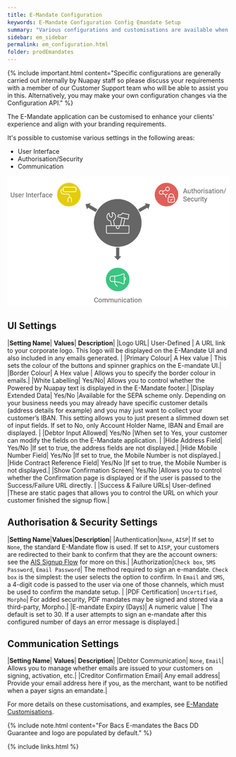 ```yaml
---
title: E-Mandate Configuration
keywords: E-Mandate Configuration Config Emandate Setup
summary: "Various configurations and customisations are available when setting up your E-Mandates solution."
sidebar: em_sidebar
permalink: em_configuration.html
folder: prodEmandates
---
```


{% include important.html content="Specific configurations are generally carried out internally by Nuapay staff so please discuss your requirements with a member of our Customer Support team who will be able to assist you in this. Alternatively, you may make your own configuration changes via the Configuration API." %}

The E-Mandate application can be customised to enhance your clients' experience and align with your branding requirements.

It's possible to customise various settings in the following areas:

* User Interface
* Authorisation/Security
* Communication


<img src='images/em_config_overview.png'>

## UI Settings

|**Setting Name**| **Values**| **Description**|
|Logo URL| User-Defined | A URL link to your corporate logo. This logo will be displayed on the E-Mandate UI and also included in any emails generated. |
|Primary Colour| A Hex value | This sets the colour of the buttons and spinner graphics on the E-mandate UI.|
|Border Colour| A Hex value | Allows you to specify the border colour in emails.|
|White Labelling| Yes/No| Allows you to control whether the Powered by Nuapay text is displayed in the E-Mandate footer.|
|Display Extended Data| Yes/No |Available for the SEPA scheme only. Depending on your business needs you may already have specific customer details (address details for example) and you may just want to collect your customer’s IBAN. This setting allows you to just present a slimmed down set of input fields. If set to No, only Account Holder Name, IBAN and Email are displayed.  |
|Debtor Input Allowed| Yes/No |When set to Yes, your customer can modify the fields on the E-Mandate application. |
|Hide Address Field| Yes/No |If set to true, the address fields are not displayed.|
|Hide Mobile Number Field| Yes/No |If set to true, the Mobile Number is not displayed.|
|Hide Contract Reference Field| Yes/No |If set to true, the Mobile Number is not displayed.|
|Show Confirmation Screen| Yes/No |Allows you to control whether the Confirmation page is displayed or if the user is passed to the Success/Failure URL directly. |
|Success & Failure URLs| User-defined |These are static pages that allows you to control the URL on which your customer finished the signup flow.|

## Authorisation & Security Settings

|**Setting Name**|**Values**|**Description**|
|Authentication|`None`, `AISP`| If set to `None`, the standard E-Mandate flow is used. If set to `AISP`, your customers are redirected to their bank to confirm that they are the account owners: see the [AIS Signup Flow](em_obaslaunching.html) for more on this.|
|Authorization|`Check box`, `SMS Password`, `Email Password`| The method required to sign an e-mandate. `Check box` is the simplest: the user selects the option to confirm. In `Email` and `SMS`, a 4-digit code is passed to the user via one of those channels, which must be used to confirm the mandate setup. |
|PDF Certification| `Uncertified`, `Morpho`| For added security, PDF mandates may be signed and stored via a third-party, Morpho.|
|E-mandate Expiry (Days)| A numeric value | The default is set to 30. If a user attempts to sign an e-mandate after this configured number of days an error message is displayed.|

## Communication Settings

|**Setting Name**| **Values**| **Description**|
|Debtor Communication| `None`, `Email`| Allows you to manage whether emails are issued to your customers on signing, activation, etc.|
|Creditor Confirmation Email| Any email address| Provide your email address here if you, as the merchant, want to be notified when a payer signs an emandate.|


For more details on these customisations, and examples, see [E-Mandate Customisations](em_uicustomisations.html).


{% include note.html content="For Bacs E-mandates the Bacs DD Guarantee and logo are populated by default." %}


{% include links.html %}
